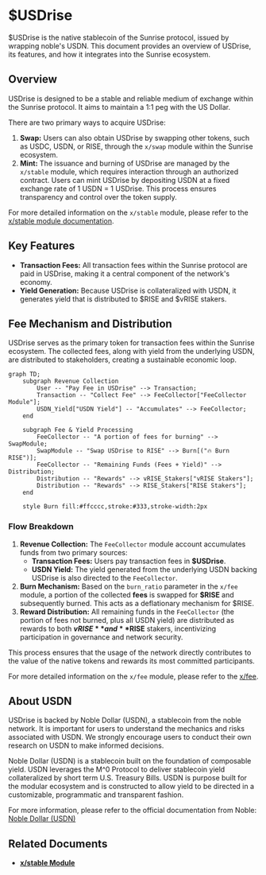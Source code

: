 # $USDrise

$USDrise is the native stablecoin of the Sunrise protocol, issued by wrapping noble's USDN. This document provides an overview of USDrise, its features, and how it integrates into the Sunrise ecosystem.

## Overview

USDrise is designed to be a stable and reliable medium of exchange within the Sunrise protocol. It aims to maintain a 1:1 peg with the US Dollar.

There are two primary ways to acquire USDrise:

1. **Swap:** Users can also obtain USDrise by swapping other tokens, such as USDC, USDN, or RISE, through the `x/swap` module within the Sunrise ecosystem.
1. **Mint:** The issuance and burning of USDrise are managed by the `x/stable` module, which requires interaction through an authorized contract. Users can mint USDrise by depositing USDN at a fixed exchange rate of 1 USDN = 1 USDrise. This process ensures transparency and control over the token supply.

For more detailed information on the `x/stable` module, please refer to the [x/stable module documentation](../sunrise/stable.md).

## Key Features

- **Transaction Fees:** All transaction fees within the Sunrise protocol are paid in USDrise, making it a central component of the network's economy.
- **Yield Generation:** Because USDrise is collateralized with USDN, it generates yield that is distributed to $RISE and $vRISE stakers.

## Fee Mechanism and Distribution

USDrise serves as the primary token for transaction fees within the Sunrise ecosystem. The collected fees, along with yield from the underlying USDN, are distributed to stakeholders, creating a sustainable economic loop.

```mermaid
graph TD;
    subgraph Revenue Collection
        User -- "Pay Fee in USDrise" --> Transaction;
        Transaction -- "Collect Fee" --> FeeCollector["FeeCollector Module"];
        USDN_Yield["USDN Yield"] -- "Accumulates" --> FeeCollector;
    end

    subgraph Fee & Yield Processing
        FeeCollector -- "A portion of fees for burning" --> SwapModule;
        SwapModule -- "Swap USDrise to RISE" --> Burn[("🔥 Burn RISE")];
        FeeCollector -- "Remaining Funds (Fees + Yield)" --> Distribution;
        Distribution -- "Rewards" --> vRISE_Stakers["vRISE Stakers"];
        Distribution -- "Rewards" --> RISE_Stakers["RISE Stakers"];
    end

    style Burn fill:#ffcccc,stroke:#333,stroke-width:2px
```

### Flow Breakdown

1. **Revenue Collection:** The `FeeCollector` module account accumulates funds from two primary sources:
    - **Transaction Fees:** Users pay transaction fees in **$USDrise**.
    - **USDN Yield:** The yield generated from the underlying USDN backing USDrise is also directed to the `FeeCollector`.
2. **Burn Mechanism:** Based on the `burn_ratio` parameter in the `x/fee` module, a portion of the collected **fees** is swapped for **$RISE** and subsequently burned. This acts as a deflationary mechanism for $RISE.
3. **Reward Distribution:** All remaining funds in the `FeeCollector` (the portion of fees not burned, plus all USDN yield) are distributed as rewards to both **$vRISE** and **$RISE** stakers, incentivizing participation in governance and network security.

This process ensures that the usage of the network directly contributes to the value of the native tokens and rewards its most committed participants.

For more detailed information on the `x/fee` module, please refer to the [x/fee](../sunrise/fee.md).

## About USDN

USDrise is backed by Noble Dollar (USDN), a stablecoin from the noble network. It is important for users to understand the mechanics and risks associated with USDN. We strongly encourage users to conduct their own research on USDN to make informed decisions.

Noble Dollar (USDN) is a stablecoin built on the foundation of composable yield. USDN leverages the M^0 Protocol to deliver stablecoin yield collateralized by short term U.S. Treasury Bills.
USDN is purpose built for the modular ecosystem and is constructed to allow yield to be directed in a customizable, programmatic and transparent fashion.

For more information, please refer to the official documentation from Noble: [Noble Dollar (USDN)](https://www.noble.xyz/usdn)

## Related Documents

- **[x/stable Module](../sunrise/stable.md)**
